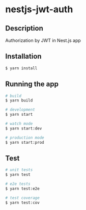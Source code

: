 # nestjs-jwt-auth

## Description
Authorization by JWT in Nest.js app


## Installation

```bash
$ yarn install
```

## Running the app

```bash
# build
$ yarn build

# development
$ yarn start

# watch mode
$ yarn start:dev

# production mode
$ yarn start:prod
```

## Test

```bash
# unit tests
$ yarn test

# e2e tests
$ yarn test:e2e

# test coverage
$ yarn test:cov
```
